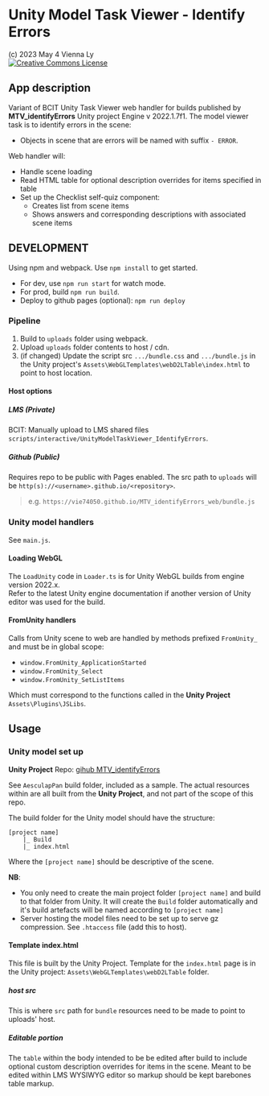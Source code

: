 # Unity Model Task Viewer - Identify Errors #

(c) 2023 May 4 Vienna Ly  
<a rel="license" href="http://creativecommons.org/licenses/by-nc-sa/4.0/" target="_blank"><img alt="Creative Commons License" style="border-width:0" src="https://i.creativecommons.org/l/by-nc-sa/4.0/88x31.png" /></a></a>

## App description ##
Variant of BCIT Unity Task Viewer web handler for builds published by **MTV_identifyErrors** Unity project Engine v 2022.1.7f1.  The model viewer task is to identify errors in the scene:

- Objects in scene that are errors will be named with suffix `- ERROR`.

Web handler will:

- Handle scene loading
- Read HTML table for optional description overrides for items specified in table
- Set up the Checklist self-quiz component:
  - Creates list from scene items
  - Shows answers and corresponding descriptions with associated scene items

## DEVELOPMENT ##

Using npm and webpack. Use `npm install` to get started.

- For dev, use `npm run start` for watch mode.
- For prod, build `npm run build`.  
- Deploy to github pages (optional): `npm run deploy`

### Pipeline ###

1. Build to `uploads` folder using webpack.  
2. Upload `uploads` folder contents to host / cdn.
3. (if changed) Update the script src `.../bundle.css` and `.../bundle.js` in the Unity project's `Assets\WebGLTemplates\webD2LTable\index.html` to point to host location.

#### Host options ####

##### LMS (Private) #####

BCIT: Manually upload to LMS shared files `scripts/interactive/UnityModelTaskViewer_IdentifyErrors`.

##### Github (Public) #####

Requires repo to be public with Pages enabled. The src path to `uploads` will be `http(s)://<username>.github.io/<repository>`.

> e.g. `https://vie74050.github.io/MTV_identifyErrors_web/bundle.js`

### Unity model handlers ###

See `main.js`.  

#### Loading WebGL ####

The `LoadUnity` code in `Loader.ts` is for Unity WebGL builds from engine version 2022.x.  
Refer to the latest Unity engine documentation if another version of Unity editor was used for the build.

#### FromUnity handlers ####

Calls from Unity scene to web are handled by methods prefixed `FromUnity_` and must be in global scope:

- `window.FromUnity_ApplicationStarted`
- `window.FromUnity_Select`
- `window.FromUnity_SetListItems`

Which must correspond to the functions called in the **Unity Project** `Assets\Plugins\JSLibs`.

## Usage ##

### Unity model set up ###

**Unity Project** Repo: [gihub MTV_identifyErrors](https://github.com/vie74050/MTV_identifyErrors)

See `AesculapPan` build folder, included as a sample.  The actual resources within are all built from the **Unity Project**, and not part of the scope of this repo.

The build folder for the Unity model should have the structure:

```text
[project name]
    |_ Build
    |_ index.html
```

Where the `[project name]` should be descriptive of the scene.

**NB**:

- You only need to create the main project folder `[project name]` and build to that folder from Unity.  It will create the `Build` folder automatically and it's build artefacts will be named according to `[project name]`
- Server hosting the model files need to be set up to serve gz compression.  See `.htaccess` file (add this to host).

#### Template index.html ####

This file is built by the Unity Project. Template for the `index.html` page is in the Unity project: `Assets\WebGLTemplates\webD2LTable` folder.  

##### host src #####

This is where `src` path for `bundle` resources need to be made to point to uploads' host.

##### Editable portion #####

The `table` within the body intended to be be edited after build to include optional custom description overrides for items in the scene. Meant to be edited within LMS WYSIWYG editor so markup should be kept barebones table markup.
